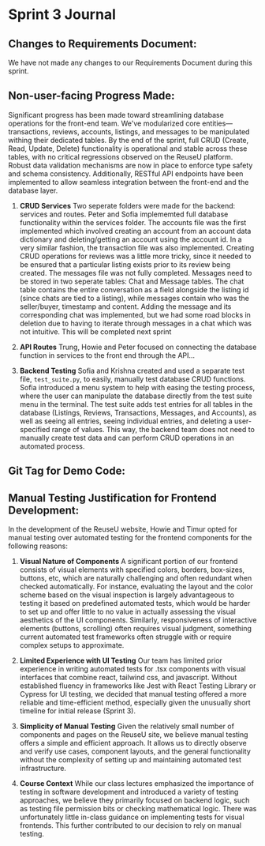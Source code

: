 # Sprint 3 Journal 


## Changes to Requirements Document: 
We have not made any changes to our Requirements Document during this sprint. 


## Non-user-facing Progress Made: 
Significant progress has been made toward streamlining database operations for the front-end team. We've modularized core entities—transactions, reviews, accounts, listings, and messages to be manipulated withing their dedicated tables. By the end of the sprint, full CRUD (Create, Read, Update, Delete) functionality is operational and stable across these tables, with no critical regressions observed on the ReuseU platform. Robust data validation mechanisms are now in place to enforce type safety and schema consistency. Additionally, RESTful API endpoints have been implemented to allow seamless integration between the front-end and the database layer.

1. **CRUD Services**
Two seperate folders were made for the backend: services and routes. Peter and Sofia implememted full database functionality within the services folder. The accounts file was the first implemented which involved creating an account from an account data dictionary and deleting/getting an account using the account id. In a very similar fashion, the transaction file was also implemented. Creating CRUD operations for reviews was a little more tricky, since it needed to be ensured that a particular listing exists prior to its review being created. The messages file was not fully completed. Messages need to be stored in two seperate tables: Chat and Message tables. The chat table contains the entire conversation as a field alongside the listing id (since chats are tied to a listing), while messages contain who was the seller/buyer, timestamp and content. Adding the message and its corresponding chat was implemented, but we had some road blocks in deletion due to having to iterate through messages in a chat which was not intuitive. This will be completed next sprint

2. **API Routes**
Trung, Howie and Peter focused on connecting the database function in services to the front end through the API...

3. **Backend Testing**
Sofia and Krishna created and used a separate test file, `test_suite.py`, to easily, manually test database CRUD functions. Sofia introduced a menu system to help with easing the testing process, where the user can manipulate the database directly from the test suite menu in the terminal. The test suite adds test entries for all tables in the database (Listings, Reviews, Transactions, Messages, and Accounts), as well as seeing all entries, seeing individual entries, and deleting a user-specified range of values. This way, the backend team does not need to manually create test data and can perform CRUD operations in an automated process.


## Git Tag for Demo Code: 
<!-- sprint3finaldemo  -->

## Manual Testing Justification for Frontend Development: 
In the development of the ReuseU website, Howie and Timur opted for manual testing over automated testing for the frontend components for the following reasons: 

1. **Visual Nature of Components**
A significant portion of our frontend consists of visual elements with specified colors, borders, box-sizes, buttons, etc, which are naturally challenging and often redundant when checked automatically. For instance, evaluating the layout and the color scheme based on the visual inspection is largely advantageous to testing it based on predefined automated tests, which would be harder to set up and offer little to no value in actually assessing the visual aesthetics of the UI components. Similarly, responsiveness of interactive elements (buttons, scrolling) often requires visual judgment, something current automated test frameworks often struggle with or require complex setups to approximate. 

2. **Limited Experience with UI Testing**
Our team has limited prior experience in writing automated tests for .tsx components with visual interfaces that combine react, tailwind css, and javascript. Without established fluency in frameworks like Jest with React Testing Library or Cypress for UI testing, we decided that manual testing offered a more reliable and time-efficient method, especially given the unusually short timeline for initial release (Sprint 3). 

3. **Simplicity of Manual Testing**
Given the relatively small number of components and pages on the ReuseU site, we believe manual testing offers a simple and efficient approach. It allows us to directly observe and verify use cases, component layouts, and the general functionality without the complexity of setting up and maintaining automated test infrastructure. 

4. **Course Context**
While our class lectures emphasized the importance of testing in software development and introduced a variety of testing approaches, we believe they primarily focused on backend logic, such as testing file permission bits or checking mathematical logic. There was unfortunately little in-class guidance on implementing tests for visual frontends. This further contributed to our decision to rely on manual testing. 
